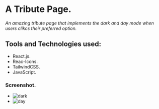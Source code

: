 
# A Tribute Page.
*An amazing tribute page that implements the dark and day mode when users clikcs their preferred option.*

## Tools and Technologies used:
- React.js.
- Reac-Icons.
- TailwindCSS.
- JavaScript.

### Screenshot.

- ![dark](https://github.com/kasydev/Tribute-Page/assets/125959390/90380f3d-2487-45b4-a151-d10481c9302f)
- ![day](https://github.com/kasydev/Tribute-Page/assets/125959390/d3b0dd33-a113-4014-aa9e-e299e8cfdadf)
